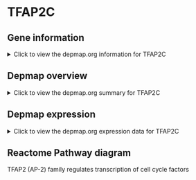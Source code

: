 <h1>TFAP2C</h1>

<h2>Gene information</h2>
<details>
  <summary>Click to view the depmap.org information for TFAP2C</summary>
  <iframe src="https://depmap.org/portal/gene/TFAP2C?tab=about" style="border:none;width:100%;height:800px"></iframe>
</details>

<h2>Depmap overview</h2>
<details>
  <summary>Click to view the depmap.org summary for TFAP2C</summary>
  <iframe src="https://depmap.org/portal/gene/TFAP2C?tab=overview" style="border:none;width:100%;height:800px"></iframe>
</details>

<h2>Depmap expression</h2>
<details>
  <summary>Click to view the depmap.org expression data for TFAP2C</summary>
  <iframe src="https://depmap.org/portal/gene/TFAP2C?tab=characterization" style="border:none;width:100%;height:800px"></iframe>
</details>



<h2>Reactome Pathway diagram</h2>
TFAP2 (AP-2) family regulates transcription of cell cycle factors
<div id="diagramHolder"></div>

<script>
    //Creating the Reactome Diagram widget
    //Take into account a proxy needs to be set up in your server side pointing to www.reactome.org
    function onReactomeDiagramReady(){  //This function is automatically called when the widget code is ready to be used
        var diagram = Reactome.Diagram.create({
            "placeHolder" : "diagramHolder",
            "width" : 900,
            "height" : 500
        });

        //Initialising it to the "Hemostasis" pathway
        diagram.loadDiagram("R-HSA-8866911");

        //Adding different listeners

        diagram.onDiagramLoaded(function (loaded) {
            console.info("Loaded ", loaded);
            diagram.flagItems("BAD");
	    diagram.flagItems("Q92934");
            if (loaded == "R-HSA-8866911") diagram.selectItem("R-HSA-8866911");
        });

     }
</script>



